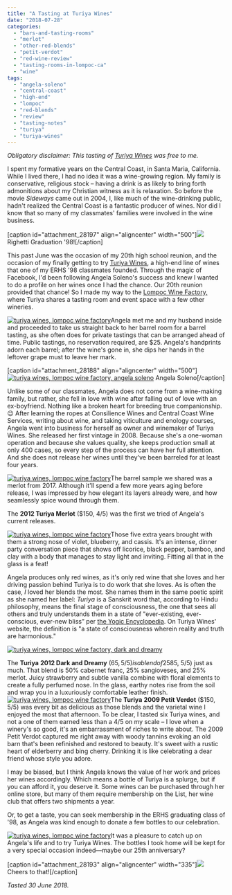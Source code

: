 ```yaml
---
title: "A Tasting at Turiya Wines"
date: "2018-07-28"
categories: 
  - "bars-and-tasting-rooms"
  - "merlot"
  - "other-red-blends"
  - "petit-verdot"
  - "red-wine-review"
  - "tasting-rooms-in-lompoc-ca"
  - "wine"
tags: 
  - "angela-soleno"
  - "central-coast"
  - "high-end"
  - "lompoc"
  - "red-blends"
  - "review"
  - "tasting-notes"
  - "turiya"
  - "turiya-wines"
---
```


_Obligatory disclaimer: This tasting of [Turiya Wines](https://www.turiyawines.com/) was free to me._

I spent my formative years on the Central Coast, in Santa Maria, California. While I lived there, I had no idea it was a wine-growing region. My family is conservative, religious stock – having a drink is as likely to bring forth admonitions about my Christian witness as it is relaxation. So before the movie _Sideways_ came out in 2004, I, like much of the wine-drinking public, hadn't realized the Central Coast is a fantastic producer of wines. Nor did I know that so many of my classmates' families were involved in the wine business.

\[caption id="attachment\_28197" align="aligncenter" width="500"\][![](http://s3.amazonaws.com/thegourmez-wpmedia/2018/07/ERHSSeniorYear090-500x344.jpg)](http://s3.amazonaws.com/thegourmez-wpmedia/2018/07/ERHSSeniorYear090.jpg) Righetti Graduation '98!\[/caption\]

This past June was the occasion of my 20th high school reunion, and the occasion of my finally getting to try [Turiya Wines](https://www.turiyawines.com/), a high-end line of wines that one of my ERHS '98 classmates founded. Through the magic of Facebook, I'd been following Angela Soleno's success and knew I wanted to do a profile on her wines once I had the chance. Our 20th reunion provided that chance! So I made my way to the [Lompoc Wine Factory,](https://lompocwinefactory.com/) where Turiya shares a tasting room and event space with a few other wineries.

[![turiya wines, lompoc wine factory](http://s3.amazonaws.com/thegourmez-wpmedia/2018/07/Turyia-Wines-14-375x500.jpg)](http://s3.amazonaws.com/thegourmez-wpmedia/2018/07/Turyia-Wines-14.jpg)Angela met me and my husband inside and proceeded to take us straight back to her barrel room for a barrel tasting, as she often does for private tastings that can be arranged ahead of time. Public tastings, no reservation required, are $25. Angela's handprints adorn each barrel; after the wine's gone in, she dips her hands in the leftover grape must to leave her mark.

\[caption id="attachment\_28188" align="aligncenter" width="500"\][![turiya wines, lompoc wine factory, angela soleno](http://s3.amazonaws.com/thegourmez-wpmedia/2018/07/Turyia-Wines-03-500x397.jpg)](http://s3.amazonaws.com/thegourmez-wpmedia/2018/07/Turyia-Wines-03.jpg) Angela Soleno\[/caption\]

Unlike some of our classmates, Angela does not come from a wine-making family, but rather, she fell in love with wine after falling out of love with an ex-boyfriend. Nothing like a broken heart for breeding true companionship. 😉 After learning the ropes at Consilience Wines and Central Coast Wine Services, writing about wine, and taking viticulture and enology courses, Angela went into business for herself as owner and winemaker of Turiya Wines. She released her first vintage in 2008. Because she's a one-woman operation and because she values quality, she keeps production small at only 400 cases, so every step of the process can have her full attention. And she does not release her wines until they've been barreled for at least four years.

[![turiya wines, lompoc wine factory](http://s3.amazonaws.com/thegourmez-wpmedia/2018/07/Turyia-Wines-11-400x500.jpg)](http://s3.amazonaws.com/thegourmez-wpmedia/2018/07/Turyia-Wines-11.jpg)The barrel sample we shared was a merlot from 2017. Although it'll spend a few more years aging before release, I was impressed by how elegant its layers already were, and how seamlessly spice wound through them.

The **2012 Turiya Merlot** ($150, 4/5) was the first we tried of Angela's current releases.

[![turiya wines, lompoc wine factory](http://s3.amazonaws.com/thegourmez-wpmedia/2018/07/Turyia-Wines-05-281x500.jpg)](http://s3.amazonaws.com/thegourmez-wpmedia/2018/07/Turyia-Wines-05.jpg)Those five extra years brought with them a strong nose of violet, blueberry, and cassis. It's an intense, dinner party conversation piece that shows off licorice, black pepper, bamboo, and clay with a body that manages to stay light and inviting. Fitting all that in the glass is a feat!

Angela produces only red wines, as it's only red wine that she loves and her driving passion behind Turiya is to do work that she loves. As is often the case, _I_ loved her blends the most. She names them in the same poetic spirit as she named her label: _Turiya_ is a Sanskrit word that, according to Hindu philosophy, means the final stage of consciousness, the one that sees all others and truly understands them in a state of "ever-existing, ever-conscious, ever-new bliss” per [the Yogic Encyclopedia](https://www.ananda.org/yogapedia/turiya/). On Turiya Wines' website, the definition is "a state of consciousness wherein reality and truth are harmonious."

[![turiya wines, lompoc wine factory, dark and dreamy](http://s3.amazonaws.com/thegourmez-wpmedia/2018/07/Turyia-Wines-09-321x500.jpg)](http://s3.amazonaws.com/thegourmez-wpmedia/2018/07/Turyia-Wines-09.jpg)

The **Turiya** **2012 Dark and Dreamy** ($65, 5/5) is a blend of 25% cabernet franc, 25% petit verdot, 25% sangiovese, and 25% merlot. It smells of blackberries speckled with soil and raspberry gumdrops with nonpareils. The beautifully smooth wine showcases raspberries in prime ripeness, with dark chocolate notes and lime acidity. I reveled in it. And I treasured the **Turiya 2012 Kindred Spirit** ($85, 5/5) just as much. That blend is 50% cabernet franc, 25% sangioveses, and 25% merlot. Juicy strawberry and subtle vanilla combine with floral elements to create a fully perfumed nose. In the glass, earthy notes rise from the soil and wrap you in a luxuriously comfortable leather finish.[![turiya wines, lompoc wine factory](http://s3.amazonaws.com/thegourmez-wpmedia/2018/07/Turyia-Wines-16-375x500.jpg)](http://s3.amazonaws.com/thegourmez-wpmedia/2018/07/Turyia-Wines-16.jpg)The **Turiya** **2009 Petit Verdot** ($150, 5/5) was every bit as delicious as those blends and the varietal wine I enjoyed the most that afternoon. To be clear, I tasted six Turiya wines, and not a one of them earned less than a 4/5 on my scale – I love when a winery's so good, it's an embarrassment of riches to write about. The 2009 Petit Verdot captured me right away with woody tannins evoking an old barn that's been refinished and restored to beauty. It's sweet with a rustic heart of elderberry and bing cherry. Drinking it is like celebrating a dear friend whose style you adore.

I may be biased, but I think Angela knows the value of her work and prices her wines accordingly. Which means a bottle of Turiya is a splurge, but if you can afford it, you deserve it. Some wines can be purchased through her online store, but many of them require membership on the List, her wine club that offers two shipments a year.

Or, to get a taste, you can seek membership in the ERHS graduating class of '98, as Angela was kind enough to donate a few bottles to our celebration.

[![turiya wines, lompoc wine factory](http://s3.amazonaws.com/thegourmez-wpmedia/2018/07/Turyia-Wines-17-331x500.jpg)](http://s3.amazonaws.com/thegourmez-wpmedia/2018/07/Turyia-Wines-17.jpg)It was a pleasure to catch up on Angela's life and to try Turiya Wines. The bottles I took home will be kept for a very special occasion indeed—maybe our 25th anniversary?

\[caption id="attachment\_28193" align="aligncenter" width="335"\][![](http://s3.amazonaws.com/thegourmez-wpmedia/2018/07/Turyia-Wines-15-335x500.jpg)](http://s3.amazonaws.com/thegourmez-wpmedia/2018/07/Turyia-Wines-15.jpg) Cheers to that!\[/caption\]

_Tasted 30 June 2018._
